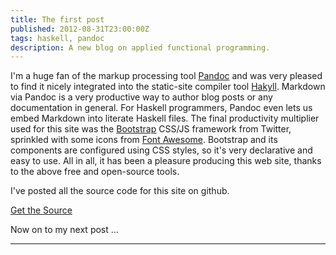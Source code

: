 ```yaml
---
title: The first post
published: 2012-08-31T23:00:00Z
tags: haskell, pandoc
description: A new blog on applied functional programming.
---
```


I'm a huge fan of the markup processing tool [Pandoc][#pandoc] and was very
pleased to find it nicely integrated into the static-site compiler tool
[Hakyll][#hakyll]. Markdown via Pandoc is a very productive way to author blog
posts or any documentation in general. For Haskell programmers, Pandoc even lets
us embed Markdown into literate Haskell files. The final productivity multiplier
used for this site was the [Bootstrap][#bootstrap] CSS/JS framework from
Twitter, sprinkled with some icons from [Font Awesome][#fontawesome]. Bootstrap
and its components are configured using CSS styles, so it's very declarative and
easy to use. All in all, it has been a pleasure producing this web site, thanks
to the above free and open-source tools.

I've posted all the source code for this site on github.

<a class="btn btn-primary" style="margin: 1em 0;"
href="http://github.com/willtim/timphilipwilliams.com" title="Get the source
code from github"><i class="icon-github"></i> Get the Source</a>

Now on to my next post ...

* * * * * * * *

[#hakyll]: http://jaspervdj.be/hakyll
[#pandoc]: http://johnmacfarlane.net/pandoc
[#bootstrap]: http://twitter.github.com/bootstrap
[#fontawesome]: http://fortawesome.github.com/Font-Awesome


